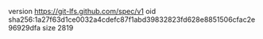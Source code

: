 version https://git-lfs.github.com/spec/v1
oid sha256:1a27f63d1ce0032a4cdefc87f1abd39832823fd628e8851506cfac2e96929dfa
size 2819
